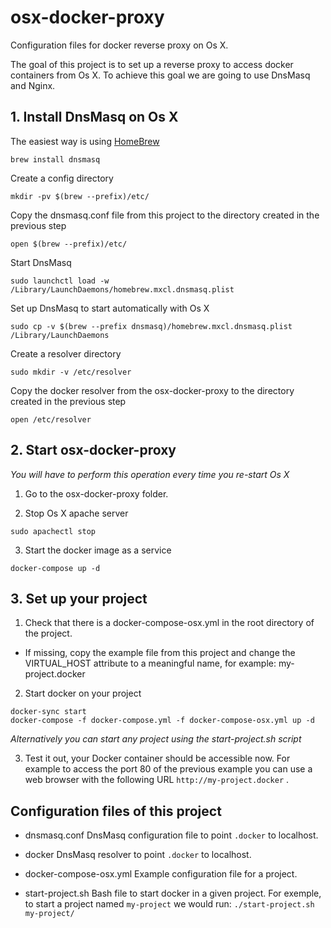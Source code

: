 # osx-docker-proxy

Configuration files for docker reverse proxy on Os X.

The goal of this project is to set up a reverse proxy to access docker containers from Os X.
To achieve this goal we are going to use DnsMasq and Nginx.

## 1. Install DnsMasq on Os X
The easiest way is using [HomeBrew](https://brew.sh)
```
brew install dnsmasq
```
Create a config directory
```
mkdir -pv $(brew --prefix)/etc/
```
Copy the dnsmasq.conf file from this project to the directory created in the previous step
```
open $(brew --prefix)/etc/
```

Start DnsMasq
```
sudo launchctl load -w /Library/LaunchDaemons/homebrew.mxcl.dnsmasq.plist
```

Set up DnsMasq to start automatically with Os X
```
sudo cp -v $(brew --prefix dnsmasq)/homebrew.mxcl.dnsmasq.plist /Library/LaunchDaemons
```

Create a resolver directory
```
sudo mkdir -v /etc/resolver
```

Copy the docker resolver from the osx-docker-proxy to the directory created in the previous step
```
open /etc/resolver
```

## 2. Start osx-docker-proxy
_You will have to perform this operation every time you re-start Os X_

1. Go to the osx-docker-proxy folder.

2. Stop Os X apache server
```
sudo apachectl stop
```
3. Start the docker image as a service
```
docker-compose up -d
```

## 3. Set up your project
1. Check that there is a docker-compose-osx.yml in the root directory of the project.
- If missing, copy the example file from this project and change the VIRTUAL_HOST attribute to a meaningful name, for example: my-project.docker
2. Start docker on your project
```
docker-sync start
docker-compose -f docker-compose.yml -f docker-compose-osx.yml up -d
```
_Alternatively you can start any project using the start-project.sh script_

3. Test it out, your Docker container should be accessible now.
For example to access the port 80 of the previous example you can use a web browser with the following URL `http://my-project.docker` .

Configuration files of this project
-----------------------------------
- dnsmasq.conf
DnsMasq configuration file to point `.docker` to localhost.

- docker
DnsMasq resolver to point `.docker` to localhost.

- docker-compose-osx.yml
Example configuration file for a project.

- start-project.sh
Bash file to start docker in a given project.
For exemple, to start a project named `my-project` we would run:
`./start-project.sh my-project/`